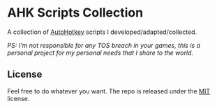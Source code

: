 # AHK Scripts Collection

A collection of [AutoHotkey](https://www.autohotkey.com/) scripts I developed/adapted/collected.

_PS: I'm not responsible for any TOS breach in your games, this is a personal project for my personal needs that I share to the world._

## License
Feel free to do whatever you want. The repo is released under the [MIT](./LICENSE.md) license.